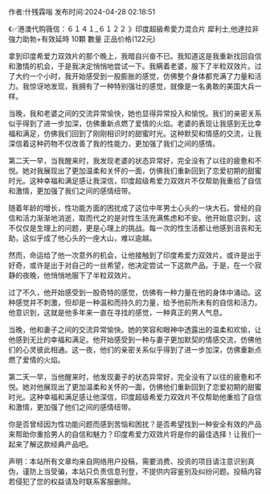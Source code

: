 <p>作者:什残霖嗡 发布时间:2024-04-28 02:18:51</p>
<p>《✅港澳代购薇信：６１４１_６１２２ 》印度超級希愛力混合片 犀利士,他達拉非 強力助勃+有效延時 10顆 數量 正品价格(122元) </p>
									<p>拿到印度希爱力双效片的那个晚上，我暗自兴奋不已。我知道这是我重新找回自信和激情的机会，于是我决定悄悄地尝试一下。我瞒着老婆，服下了半粒双效片。过了大约一个小时，我开始感受到一股膨胀的感觉，仿佛整个身体都充满了力量和活力。我惊讶地发现，我拥有了一种特别强壮的感觉，就像是一名勇敢的美国大兵一样。</p><p></p><p>当晚，我和老婆之间的交流异常愉快，她也显得异常投入和愉悦。我们的亲密关系似乎得到了进一步加深，仿佛重新点燃了爱情的火焰。老婆的表现让我感到无比幸福和满足，仿佛我们回到了刚刚相识时的甜蜜时光。这种默契和情感的交流，让我深信着这种药物不仅改善了我的性能力，更加强了我们之间的感情。</p><p></p><p>第二天一早，当我醒来时，我发现老婆的状态异常好，完全没有了以往的疲惫和不悦。她对我展现出了更加温柔和关怀的一面，仿佛我们重新回到了恋爱初期的甜蜜时光。这种幸福和满足感让我深信，印度超级希爱力双效片不仅帮助我重拾了自信和激情，更加强了我们之间的感情纽带。</p><p></p><p></p><p>随着年龄的增长，性功能方面的困扰成了这位中年男士心头的一块大石。曾经的自信和活力渐渐地消逝，取而代之的是对性生活充满焦虑和不安。他开始意识到，这不仅仅是生理上的问题，更是心理上的挑战。每一次的性生活都让他感到沮丧和无助，这似乎成了他心头的一座大山，难以逾越。</p><p></p><p>然而，命运给了他一次意外的机会，让他接触到了印度希爱力双效片。或许是出于好奇，或许是出于对自己的一丝希望，他决定尝试一下这款产品。于是，在一个寂静的夜晚，他悄悄地服下了半粒双效片。</p><p></p><p>过了不久，他开始感受到一股奇特的感觉，仿佛有一种力量在他的身体中涌动。这种感觉并不刺激，但却是一种温和而持久的力量，给予他前所未有的自信和活力。他意识到，这就是他多年来一直在寻找的感觉，一种真正的男人气息。</p><p></p><p>当晚，他和妻子之间的交流异常愉快。她的笑容和眼神中透露出的温柔和欢愉，让他感到无比的幸福和满足。他开始感受到一种与妻子更加默契的情感交流，仿佛他们的心灵彼此相通。这一夜，他们的亲密关系似乎得到了进一步加深，仿佛重新点燃了爱情的火焰。</p><p></p><p>第二天一早，当他醒来时，他发现妻子的状态异常好，完全没有了以往的疲惫和不悦。她对他展现出了更加温柔和关怀的一面，仿佛他们重新回到了恋爱初期的甜蜜时光。这种幸福和满足感让他深信，印度超级希爱力双效片不仅帮助他重拾了自信和激情，更加强了他们之间的感情纽带。</p><p></p><p>你是否曾经因为性功能问题而感到苦恼和困扰？是否希望找到一种安全有效的产品来帮助你重拾男人的自信和魅力？印度希爱力双效片将是你的最佳选择！让我们一起来了解这款经典产品吧。</p>				声明：本站所有文章均来自网络用户投稿，需要消费、投资的项目请注意识别真伪，谨防上当受骗，本站只负责信息刊登，不提供内容鉴别及纠纷问题。投稿内容若侵犯了您的权益请及时联系客服删除。				
